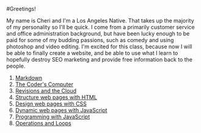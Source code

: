 
#Greetings!

My name is Cheri and I'm a Los Angeles Native. That takes up the majority of my personality so I'll be quick. I come from a primarily customer service and office administration background, but have been lucky enough to be paid for some of my budding passions, such as comedy and using photoshop and video editing. I'm excited for this class, because now I will be able to finally create a website, and be able to use what I learn to hopefully destroy SEO marketing and provide free information back to the people.


1. [Markdown](https://github.com/cheriezus/reading-notes/blob/e38731116e70e0743a76245bf5b526a33af55005/markdown.md)
2. [The Coder's Computer](https://github.com/cheriezus/reading-notes/blob/1e4136a45e1aae39f838b3c47721810f491a6a4d/codercomputer.html)
3. [Revisions and the Cloud](https://github.com/cheriezus/reading-notes/blob/https/cheriezus.github.io/reading-notes/main/git-github.md)
4. [Structure web pages with HTML](https://github.com/cheriezus/reading-notes/blob/https/cheriezus.github.io/reading-notes/main/Structure%20web%20pages%20with%20HTML.html)
5. [Design web pages with CSS](https://github.com/cheriezus/reading-notes/blob/c5254e6248d160305e20d89e720b520459573c08/Design%20web%20pages%20with%20CSS.html)
6. [Dynamic web pages with JavaScript](https://github.com/cheriezus/reading-notes/blob/e3865bac7e7214d560c7141a0d91a13d0e96a602/Dynamic%20web%20pages%20in%20Javascript)
7. [Programming with JavaScript](https://github.com/cheriezus/reading-notes/blob/e3865bac7e7214d560c7141a0d91a13d0e96a602/Programming%20with%20JavaScript.html)
8. [Operations and Loops](https://github.com/cheriezus/reading-notes/blob/https/cheriezus.github.io/reading-notes/main/Operators%20and%20Loops.html)

